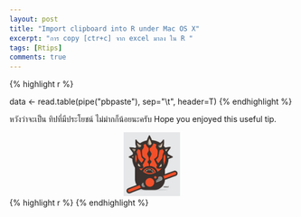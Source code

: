 ```yaml
---
layout: post
title: "Import clipboard into R under Mac OS X"
excerpt: "การ copy [ctr+c] จาก excel มาลง ใน R "
tags: [Rtips]
comments: true
---
```


{% highlight r %}

data <- read.table(pipe("pbpaste"), sep="\t", header=T)
{% endhighlight %}


หวังว่าจะเป็น ทิปที่มีประโยชน์ ไม่ม่ากก็น้อยนะครับ
Hope you enjoyed this useful tip.
<div style = "text-align:center"><img src ="/images/blog/sithsig.png" width = "100"></div>
{% highlight r %}
{% endhighlight %}

